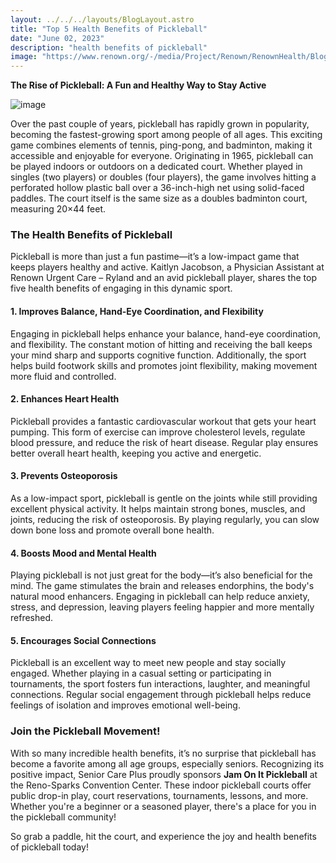 ```yaml
---
layout: ../../../layouts/BlogLayout.astro 
title: "Top 5 Health Benefits of Pickleball"
date: "June 02, 2023"
description: "health benefits of pickleball"
image: "https://www.renown.org/-/media/Project/Renown/RenownHealth/Blogs/Images/Detail-Hero/Blog_BenefitsOfPickleball_880x495.jpg?h=495&iar=0&w=880&rev=ddd19b36591d447989b515080e0a243b&hash=00DF155E463E53AB4E8D896714A3CDF7"
---
```

**The Rise of Pickleball: A Fun and Healthy Way to Stay Active**

![image](https://www.renown.org/-/media/Project/Renown/RenownHealth/Blogs/Images/Detail-Hero/Blog_BenefitsOfPickleball_880x495.jpg?h=495&iar=0&w=880&rev=ddd19b36591d447989b515080e0a243b&hash=00DF155E463E53AB4E8D896714A3CDF7)

Over the past couple of years, pickleball has rapidly grown in popularity, becoming the fastest-growing sport among people of all ages. This exciting game combines elements of tennis, ping-pong, and badminton, making it accessible and enjoyable for everyone. Originating in 1965, pickleball can be played indoors or outdoors on a dedicated court. Whether played in singles (two players) or doubles (four players), the game involves hitting a perforated hollow plastic ball over a 36-inch-high net using solid-faced paddles. The court itself is the same size as a doubles badminton court, measuring 20×44 feet.

### The Health Benefits of Pickleball

Pickleball is more than just a fun pastime—it’s a low-impact game that keeps players healthy and active. Kaitlyn Jacobson, a Physician Assistant at Renown Urgent Care – Ryland and an avid pickleball player, shares the top five health benefits of engaging in this dynamic sport.

#### 1. Improves Balance, Hand-Eye Coordination, and Flexibility
Engaging in pickleball helps enhance your balance, hand-eye coordination, and flexibility. The constant motion of hitting and receiving the ball keeps your mind sharp and supports cognitive function. Additionally, the sport helps build footwork skills and promotes joint flexibility, making movement more fluid and controlled.

#### 2. Enhances Heart Health
Pickleball provides a fantastic cardiovascular workout that gets your heart pumping. This form of exercise can improve cholesterol levels, regulate blood pressure, and reduce the risk of heart disease. Regular play ensures better overall heart health, keeping you active and energetic.

#### 3. Prevents Osteoporosis
As a low-impact sport, pickleball is gentle on the joints while still providing excellent physical activity. It helps maintain strong bones, muscles, and joints, reducing the risk of osteoporosis. By playing regularly, you can slow down bone loss and promote overall bone health.

#### 4. Boosts Mood and Mental Health
Playing pickleball is not just great for the body—it’s also beneficial for the mind. The game stimulates the brain and releases endorphins, the body's natural mood enhancers. Engaging in pickleball can help reduce anxiety, stress, and depression, leaving players feeling happier and more mentally refreshed.

#### 5. Encourages Social Connections
Pickleball is an excellent way to meet new people and stay socially engaged. Whether playing in a casual setting or participating in tournaments, the sport fosters fun interactions, laughter, and meaningful connections. Regular social engagement through pickleball helps reduce feelings of isolation and improves emotional well-being.

### Join the Pickleball Movement!
With so many incredible health benefits, it’s no surprise that pickleball has become a favorite among all age groups, especially seniors. Recognizing its positive impact, Senior Care Plus proudly sponsors **Jam On It Pickleball** at the Reno-Sparks Convention Center. These indoor pickleball courts offer public drop-in play, court reservations, tournaments, lessons, and more. Whether you're a beginner or a seasoned player, there's a place for you in the pickleball community!

So grab a paddle, hit the court, and experience the joy and health benefits of pickleball today!